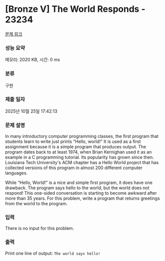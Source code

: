 # [Bronze V] The World Responds - 23234 

[문제 링크](https://www.acmicpc.net/problem/23234) 

### 성능 요약

메모리: 2020 KB, 시간: 0 ms

### 분류

구현

### 제출 일자

2025년 10월 25일 17:42:13

### 문제 설명

<p>In many introductory computer programming classes, the first program that students learn to write just prints “Hello, world!” It is used as a first assignment because it is a simple program that produces output. The program dates back to at least 1974, when Brian Kernighan used it as an example in a C programming tutorial. Its popularity has grown since then. Louisiana Tech University's ACM chapter has a Hello World project that has collected versions of this program in almost 200 different computer languages.</p>

<p>While “Hello, World!” is a nice and simple first program, it does have one drawback. The program says hello to the world, but the world does not respond! This one-sided conversation is starting to become awkward after more than 35 years. For this problem, write a program that returns greetings from the world to the program.</p>

### 입력 

 <p>There is no input for this problem.</p>

### 출력 

 <p>Print one line of output: <code>The world says hello!</code></p>

